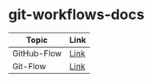 # git-workflows-docs

| Topic       | Link                          |
| ----------- | ----------------------------- |
| GitHub-Flow | [Link](./docs/github_flow.md) |
| Git-Flow | [Link](./docs/git_flow.md) |
